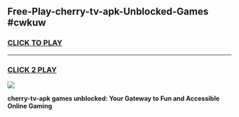 
## Free-Play-cherry-tv-apk-Unblocked-Games #cwkuw
<h3>
<a href="https://news.freeplayer.one?title=cherry-tv-apk&ref=8M">CLICK TO PLAY</a></h3>
<hr>

<h3>
<a href="https://news.freeplayer.one?title=cherry-tv-apk&ref=8M">CLICK 2 PLAY</a>
  
</h3>

<a href="https://news.freeplayer.one?title=cherry-tv-apk&ref=8M"><img src="https://clearcache.store/games.png"></a>


**cherry-tv-apk games unblocked: Your Gateway to Fun and Accessible Online Gaming**
